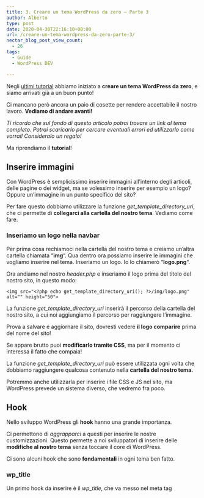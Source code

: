 ```yaml
---
title: 3. Creare un tema WordPress da zero – Parte 3
author: Alberto
type: post
date: 2020-04-30T22:16:10+00:00
url: /creare-un-tema-wordpress-da-zero-parte-3/
nectar_blog_post_view_count:
  - 26
tags:
  - Guide
  - WordPress DEV

---
```

Negli [ultimi tutorial][1] abbiamo iniziato a **creare un tema WordPress da zero**, e siamo arrivati già a un buon punto!

Ci mancano però ancora un paio di cosette per rendere accettabile il nostro lavoro. **Vediamo di andare avanti!**

<p class="has-text-align-center has-vivid-red-color has-text-color">
<em>Ti ricordo che sul fondo di questo articolo potrai trovare un link al tema completo. Potrai scaricarlo per cercare eventuali errori ed utilizzarlo come vorrai! Consideralo un regalo!</em>
</p>

Ma riprendiamo il **tutorial**!

## Inserire immagini

Con WordPress è semplicissimo inserire immagini all’interno degli articoli, delle pagine o dei widget, ma se volessimo inserire per esempio un logo? Oppure un’immagine in un punto specifico del sito?

Per fare questo dobbiamo utilizzare la funzione _get\_template\_directory_uri_, che ci permette di **collegarci alla cartella del nostro tema**. Vediamo come fare.

### Inseriamo un logo nella navbar

Per prima cosa rechiamoci nella cartella del nostro tema e creiamo un’altra cartella chiamata “**img**“. Qua dentro ora possiamo inserire le immagini che vogliamo inserire nel tema. Inseriamo un logo. Io lo chiamerò “**logo.png**“.

Ora andiamo nel nostro _header.php_ e inseriamo il logo prima del titolo del nostro sito, in questo modo:

<pre class="wp-block-code"><code>&lt;img src="&lt;?php echo get_template_directory_uri(); ?&gt;/img/logo.png" alt="" height="50"&gt;</code></pre>

La funzione _get\_template\_directory_uri_ inserirà il percorso della cartella del nostro sito, a cui noi aggiungiamo il percorso per raggiungere l’immagine.

Prova a salvare e aggiornare il sito, dovresti vedere **il logo comparire** prima del nome del sito!

Se appare brutto puoi **modificarlo tramite CSS**, ma per il momento ci interessa il fatto che compaia!

La funzione _get\_template\_directory_uri_ può essere utilizzata ogni volta che dobbiamo raggiungere qualcosa contenuto nella **cartella del nostro tema.**

Potremmo anche utilizzarla per inserire i file CSS e JS nel sito, ma WordPress prevede un sistema diverso, che vedremo fra poco.

## Hook

Nello sviluppo WordPress gli **hook** hanno una grande importanza.

Ci permettono di _aggrapparci_ a questi per inserire le nostre customizzazioni. Questo permette a noi sviluppatori di inserire delle **modifiche al nostro tema** senza toccare il core di WordPress.

Ci sono alcuni hook che sono **fondamentali** in ogni tema ben fatto.

### wp_title

Un primo hook da inserire è il _wp_title_, che va messo nel meta tag <title>, nell'<head> della pagina.

Apriamo quindi il nostro _heder.php_ e modifichiamo il <title> in questo modo:

<pre class="wp-block-code"><code>&lt;title&gt;&lt;?php wp_title(); ?&gt;&lt;/title&gt;</code></pre>

In questo modo il tag del titolo verrà **gestito da WordPress** nel migliore dei modi.

### wp_head

Sempre nel nostro header dobbiamo aggiungere l’hook _wp_head_. Questo ci permette di inserire i nostri CSS e JS nell'<head> della pagina, come vedremo fra poco.

Aggiungiamo quindi questo codice giusto prima del _</head>_:

<pre class="wp-block-code"><code>&lt;?php wp_head(); ?&gt;</code></pre>

### body_class

Rimaniamo sempre nel nostro header.php e aggiungiamo un hook anche al <body>, in questo modo:

<pre class="wp-block-code"><code>&lt;body &lt;?php body_class(); ?&gt;&gt;</code></pre>

Così WordPress **gestirà al meglio il body** del nostro tema.

### wp_footer

L’ultimo hook che andremo ad aggiungere è il _wp_footer_, che permette di inserire i contenuti prima del _</body>_, come i file javascript.

Andiamo quindi nel _footer.php_ e inseriamo questo giusto prima del
<pre class="wp-block-code"><code>&lt;?php wp_footer(); ?&gt;</code></pre>

## Inserire CSS e JS in un tema WordPress

Il **metodo corretto** per inserire dei file CSS e JS all’interno di un tema WordPress è un po’ particolare.

Sebbene funzioni anche in metodo classico di inserimento nell'<head> e prima del  (metodo che abbiamo utilizzato nella parte 1 di questa serie di tutorial), un tema WordPress ben fatto deve inserire i file CSS e JS attraverso il file **_functions.php._**

### CSS

Iniziamo ad aprire il nostro file _functions.php_ e inseriamo questo codice per embeddare il nostro file style.css nel tema:

<pre class="wp-block-code"><code>function risorse_il_mio_tema() {
	//CSS
         enqueue_style('style', get_stylesheet_uri());
}
add_action('wp_enqueue_scripts', 'risorse_il_mio_tema');</code></pre>

In questo modo embedderemo il file _style.css_, obbligatorio in ogni tema WordPress.

Ora inseriamo il CSS di **[Bootstrap][2]** in maniera corretta. Lo aggiungiamo a questa funzione, in questo modo:

<pre class="wp-block-code"><code>wp_enqueue_style( 'bootstrap','http://stackpath.bootstrapcdn.com/bootstrap/4.3.1/css/bootstrap.min.css','','','all');</code></pre>

Ricorda di inserire **Bootstrap** come **primo file**, prima di “style”, per un corretto funzionamento.

Ora andiamo nell’header.php e rimuoviavo il CSS di bootstrap, che ora verrà inserito nella maniera corretta tramite functions.php

### JS

Inseriamo ora i file **javascript di Bootstrap** nel modo corretto.

Anche i file Javascript vanno inseriti come i CSS, nella stessa funzione, in questo modo:

<pre class="wp-block-code"><code>//JS
wp_enqueue_script( 'jquery-js', 'http://ajax.googleapis.com/ajax/libs/jquery/1.11.3/jquery.min.js', '','' ,true);
wp_enqueue_script( 'bootstrap-js', 'http://maxcdn.bootstrapcdn.com/bootstrap/3.3.5/js/bootstrap.min.js', '','' ,true);
</code></pre>

Ora possiamo eliminare i file JS di bootstrap dal nostro **footer.php**

Per semplicità ti riscrivo **tutta la funzione** di embeddamento di CSS e JS:

<pre class="wp-block-code"><code>/* CSS e JS */
function risorse_il_mio_tema() {
	//CSS
	wp_enqueue_style( 'bootstrap','http://stackpath.bootstrapcdn.com/bootstrap/4.3.1/css/bootstrap.min.css','','','all');
	wp_enqueue_style('style', get_stylesheet_uri());

	//JS
	wp_enqueue_script( 'jquery-js', 'http://ajax.googleapis.com/ajax/libs/jquery/1.11.3/jquery.min.js', '','' ,true);
	wp_enqueue_script( 'bootstrap-js', 'http://maxcdn.bootstrapcdn.com/bootstrap/3.3.5/js/bootstrap.min.js', '','' ,true);

}
add_action('wp_enqueue_scripts', 'risorse_il_mio_tema');</code></pre>

**In questo modo hai inserito i codici CSS e JS secondo le Best Practice di WordPress!**

## Paginazione

Se il nostro tema inizierà ad avere molti articoli, allora la pagina archivio diventerà presto molto pesante.

Fortunatamente WordPress fornisce una funzione per facilitare moltissimo la **paginazione**.

Puoi decidere quanti articoli far visualizzare nelle pagine archivio tramite la sezione “**Impostazioni – Lettura**“.

{{< image src="/assets/img/uploads/2022/03/image-38-1.png" >}}

Per inserire la paginazione nel frontend andiamo nel nostro _**archive.php**_ e inseriamo questa funzione **dopo il** **loop**:

<pre class="wp-block-code"><code>&lt;?php echo paginate_links(); ?&gt;</code></pre>

In questo modo **i link di paginazione saranno gestiti interamente da WordPress!**

Fantastico vero? Nulla di più semplice! Non ti resta che rendere questi link un po’ più carini, tramite **CSS**.

### Commenti

Il sito inizia ad avere senso, ma non abbiamo ancora inserito una sezione commenti! Vediamo come fare!

Iniziamo creando un file **_comments.php_** nella cartella del nostro tema.

**comments.php**

<pre class="wp-block-code"><code>
&lt;div id="comments" class="comments-area"&gt;

    &lt;?php if ( have_comments() ) : ?&gt;
        &lt;h2 class="comments-title"&gt;
            &lt;?php
                printf( _nx( 'Un commento per "%2$s"', '%1$s Commenti su "%2$s"', get_comments_number(), 'comments title', 'beauty-mountain' ),
                    number_format_i18n( get_comments_number() ), '&lt;span&gt;' . get_the_title() . '&lt;/span&gt;' );
            ?&gt;
        &lt;/h2&gt;

        &lt;ol class="comment-list"&gt;
            &lt;?php
                wp_list_comments( array(
                    'style'       =&gt; 'ol',
                    'short_ping'  =&gt; true,
                    'avatar_size' =&gt; 74,
                ) );
            ?&gt;
        &lt;/ol&gt;&lt;!-- .comment-list --&gt;

        &lt;?php
            // Ci sono più commenti?
            if ( get_comment_pages_count() &gt; 1 &amp;&amp; get_option( 'page_comments' ) ) :
        ?&gt;
        &lt;nav class="navigation comment-navigation" role="navigation"&gt;
            &lt;h1 class="screen-reader-text section-heading"&gt;&lt;?php _e( 'Comment navigation', 'beauty-mountain' ); ?&gt;&lt;/h1&gt;
            &lt;div class="nav-previous"&gt;&lt;?php previous_comments_link( __( '← Older Comments', 'beauty-mountain' ) ); ?&gt;&lt;/div&gt;
            &lt;div class="nav-next"&gt;&lt;?php next_comments_link( __( 'Newer Comments →', 'beauty-mountain' ) ); ?&gt;&lt;/div&gt;
        &lt;/nav&gt;&lt;!-- .comment-navigation --&gt;
        &lt;?php endif; ?&gt;

        &lt;?php if ( ! comments_open() &amp;&amp; get_comments_number() ) : ?&gt;
        &lt;p class="no-comments"&gt;&lt;?php _e( 'Comments are closed.' , 'beauty-mountain' ); ?&gt;&lt;/p&gt;
        &lt;?php endif; ?&gt;

    &lt;?php endif; // have_comments() ?&gt;

    &lt;?php comment_form(); ?&gt;

&lt;/div&gt;&lt;!-- #comments --&gt;</code></pre>

Questo codice ti pemetterà di inserire i commenti, ora andiamo nel file **_single.php,_** quello che contiene i nostri articoli, e inseriamo il template per i commenti dopo il contenuto:

<pre class="wp-block-code"><code>&lt;!-- COMMENTI --&gt;
&lt;?php comments_template(); ?&gt;</code></pre>

In questo modo potrai **vedere i commenti sui tuoi articoli!**

<div aria-hidden="true" class="wp-block-spacer" style="height:50px">
</div>

**Perfetto!** Direi che per iniziare abbiamo già creato qualcosa di carino!

Prima di lasciarti andare via ti condivido ancora **un po’ di CSS** per rendere il nostro lavoro un po’ più carino.

Ricorda che puoi **scaricare l’intero tema**, per controllare errori e verificare di aver capito tutto al meglio! Clicca **sul bottone sul fondo** dell’articolo per scaricare il tema!

Non è un tema perfetto ma può essere un buon **starter theme** per i tuoi progetti futuri!

**style.css**

<pre class="wp-block-code"><code>/*
Theme Name: Il mio tema
Author: Specialista WP
Description: Il mio primo tema WordPress
Version: 0.0.1
*/

/*
 * Globals
 */

a:hover{
  text-decoration: none;
}

img{
  max-width: 100%;
  height:auto
}

footer{
  background-color: #888;
  margin-top: 50px;
  padding-top: 50px;
  color:#000;
  margin-bottom: 0;
  padding-bottom: 50px;
}

</code></pre>
<div class="wp-block-columns are-vertically-aligned-center is-layout-flex wp-container-core-columns-is-layout-5 wp-block-columns-is-layout-flex">
<div class="wp-block-column is-vertically-aligned-center is-layout-flow wp-block-column-is-layout-flow">
<p>
<em><a href="/le-basi-dellhtml/">&lt;&lt; Parte 2</a></em>
</p>
</div>
<div class="wp-block-column is-vertically-aligned-center is-layout-flow wp-block-column-is-layout-flow">
<p class="has-text-align-right">
<em><a href="/creare-un-plugin-wordpress/">Creare Plugin &gt;&gt;</a></em>
</p>
</div>
</div>
<div aria-hidden="true" class="wp-block-spacer" style="height:50px">
</div>
<div aria-hidden="true" class="wp-block-spacer" style="height:50px">
</div>

 [1]: /argomento/wordpress-dev/
 [2]: /le-basi-di-bootstrap/</head></title></head></title>